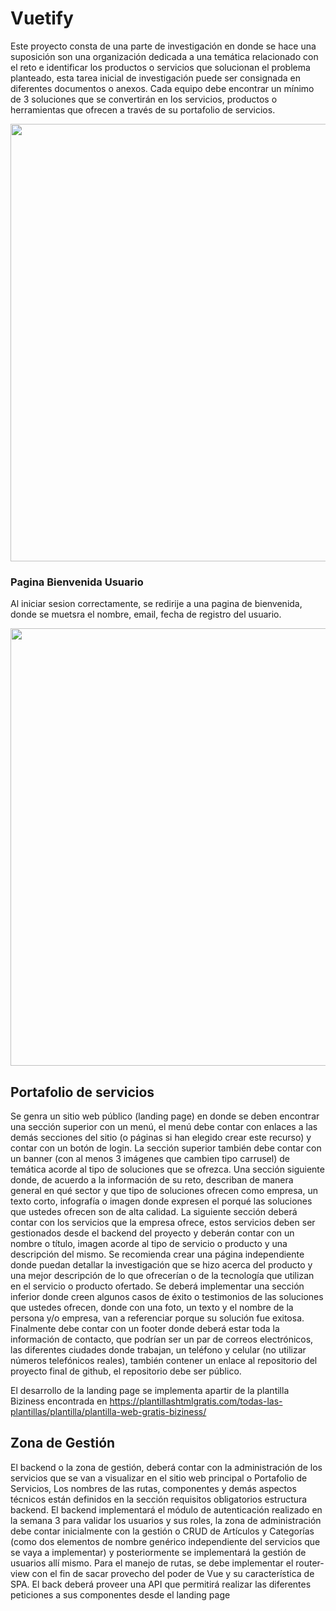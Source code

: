 # Vuetify

Este proyecto consta de una parte de investigación en donde se hace una suposición son una organización dedicada a una temática relacionado con el reto e identificar los productos o servicios que solucionan el problema planteado, esta tarea inicial de investigación puede ser consignada en diferentes documentos o anexos. Cada equipo debe encontrar un mínimo de 3 soluciones que se convertirán en los servicios, productos o herramientas que ofrecen a través de su portafolio de servicios.


<p align="center">
  <img src="https://iili.io/KSSeA7.png" width="700"/>
</p>

### Pagina Bienvenida Usuario

Al iniciar sesion correctamente, se redirije a una pagina de bienvenida, donde se muetsra el nombre, email, fecha de registro del usuario.

<p align="center">
  <img src="https://iili.io/KSS4Kx.png" width="700"/>
</p>

## Portafolio de servicios

Se genra un sitio web público (landing page) en donde se deben encontrar una sección superior con un menú, el menú debe contar con enlaces a las demás secciones del sitio (o páginas si han elegido crear este recurso) y contar con un botón de login. La sección superior también debe contar con un banner (con al menos 3 imágenes que cambien tipo carrusel) de temática acorde al tipo de soluciones que se ofrezca.
Una sección siguiente donde, de acuerdo a la información de su reto, describan de manera general en qué sector y que tipo de soluciones ofrecen como empresa, un texto corto, infografía o imagen donde expresen el porqué las soluciones que ustedes ofrecen son de alta calidad.
La siguiente sección deberá contar con los servicios que la empresa ofrece, estos servicios deben ser gestionados desde el backend del proyecto y deberán contar con un nombre o título, imagen acorde al tipo de servicio o producto y una descripción del mismo. Se recomienda crear una página independiente donde puedan detallar la investigación que se hizo acerca del producto y una mejor descripción de lo que ofrecerían o de la tecnología que utilizan en el servicio o producto ofertado.
Se deberá implementar una sección inferior donde creen algunos casos de éxito o testimonios de las soluciones que ustedes ofrecen, donde con una foto, un texto y el nombre de la persona y/o empresa, van a referenciar porque su solución fue exitosa.
Finalmente debe contar con un footer donde deberá estar toda la información de contacto, que podrían ser un par de correos electrónicos, las diferentes ciudades donde trabajan, un teléfono y celular (no utilizar números telefónicos reales), también contener un enlace al repositorio del proyecto final de github, el repositorio debe ser público.

El desarrollo de la landing page se implementa apartir de la plantilla Biziness encontrada en <https://plantillashtmlgratis.com/todas-las-plantillas/plantilla/plantilla-web-gratis-biziness/>

## Zona de Gestión
El backend o la zona de gestión, deberá contar con la administración de los servicios que se van a visualizar en el sitio web principal o Portafolio de Servicios, Los nombres de las rutas, componentes y demás aspectos técnicos están definidos en la sección requisitos obligatorios estructura backend.
El backend implementará el módulo de autenticación realizado en la semana 3 para validar los usuarios y sus roles, la zona de administración debe contar inicialmente con la gestión o CRUD de Artículos y Categorías (como dos elementos de nombre genérico independiente del servicios que se vaya a implementar) y posteriormente se implementará la gestión de usuarios allí mismo. Para el manejo de rutas, se debe implementar el router-view con el fin de sacar provecho del poder de Vue y su característica de SPA. El back deberá proveer una API que permitirá realizar las diferentes peticiones a sus componentes desde el landing page






